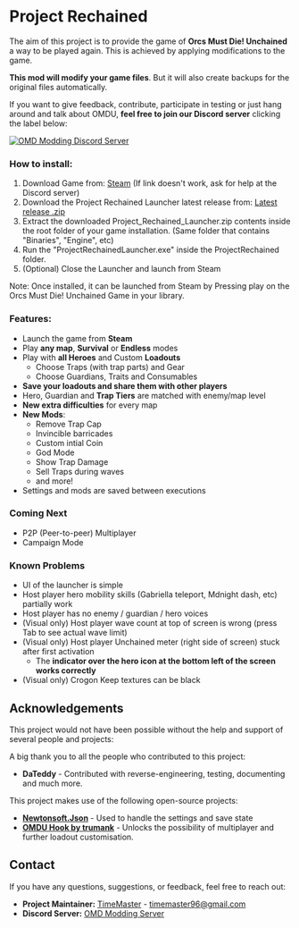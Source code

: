# Project Rechained

The aim of this project is to provide the game of **Orcs Must Die! Unchained** a way to be played again. This is achieved by applying modifications to the game.

**This mod will modify your game files**. But it will also create backups for the original files automatically.


If you want to give feedback, contribute, participate in testing or just hang around and talk about OMDU, **feel free to join our Discord server** clicking the label below:

[![OMD Modding Discord Server](https://img.shields.io/discord/583432386960818227?color=%237289da&logo=discord&logoColor=white&label=Join%20the%20Discord%20Server)](https://discord.gg/xkZskPXtwm)

### How to install:

1. Download Game from: [Steam](https://intradeus.github.io/http-protocol-redirector?r=steam://rungameid/427270) (If link doesn't work, ask for help at the Discord server)
2. Download the Project Rechained Launcher latest release from: [Latest release .zip](https://github.com/TimeMaster18/Project-Rechained/releases/latest/download/Project_Rechained_Launcher.zip)
3. Extract the downloaded Project_Rechained_Launcher.zip contents inside the root folder of your game installation. (Same folder that contains "Binaries", "Engine", etc)
4. Run the "ProjectRechainedLauncher.exe" inside the ProjectRechained folder.
5. (Optional) Close the Launcher and launch from Steam

Note: Once installed, it can be launched from Steam by Pressing play on the Orcs Must Die! Unchained Game in your library.

### Features:
- Launch the game from **Steam**
- Play **any map**, **Survival** or **Endless** modes
- Play with **all Heroes** and Custom **Loadouts**
  - Choose Traps (with trap parts) and Gear
  - Choose Guardians, Traits and Consumables
- **Save your loadouts and share them with other players**
- Hero, Guardian and **Trap Tiers** are matched with enemy/map level
- **New extra difficulties** for every map
- **New Mods**:
  - Remove Trap Cap
  - Invincible barricades
  - Custom intial Coin
  - God Mode
  - Show Trap Damage
  - Sell Traps during waves
  - and more!
- Settings and mods are saved between executions


### Coming Next
- P2P (Peer-to-peer) Multiplayer
- Campaign Mode

### Known Problems
- UI of the launcher is simple
- Host player hero mobility skills (Gabriella teleport, Mdnight dash, etc) partially work
- Host player has no enemy / guardian / hero voices
- (Visual only) Host player wave count at top of screen is wrong (press Tab to see actual wave limit)
- (Visual only) Host player Unchained meter (right side of screen) stuck after first activation 
  - The **indicator over the hero icon at the bottom left of the screen works correctly**
- (Visual only) Crogon Keep textures can be black


## Acknowledgements

This project would not have been possible without the help and support of several people and projects:

A big thank you to all the people who contributed to this project:

- **DaTeddy** - Contributed with reverse-engineering, testing, documenting and much more.

This project makes use of the following open-source projects:

- **[Newtonsoft.Json](https://github.com/JamesNK/Newtonsoft.Json)** - Used to handle the settings and save state
- **[OMDU Hook by trumank](https://github.com/trumank/omdu-hook)** - Unlocks the possibility of multiplayer and further loadout customisation.

## Contact

If you have any questions, suggestions, or feedback, feel free to reach out:

- **Project Maintainer:** [TimeMaster](https://github.com/TimeMaster18) - timemaster96@gmail.com
- **Discord Server:** [OMD Modding Server](https://discord.gg/xkZskPXtwm)
